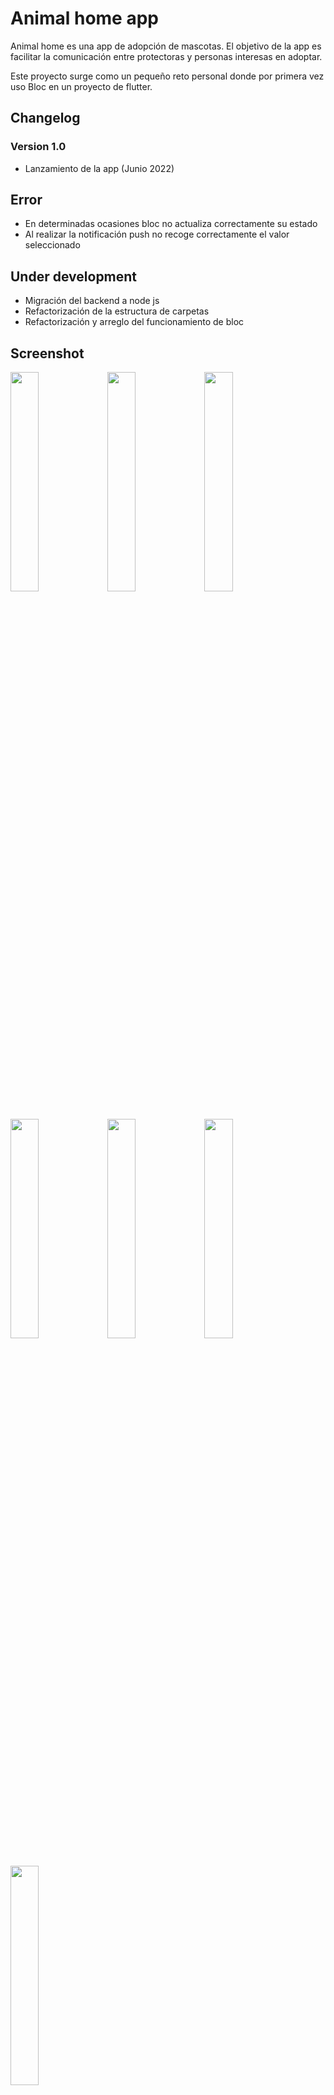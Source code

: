 # Animal home app

Animal home es una app de adopción de mascotas. El objetivo de la app es facilitar la comunicación entre protectoras y personas interesas en adoptar.

Este proyecto surge como un pequeño reto personal donde por primera vez uso Bloc en un proyecto de flutter.

## Changelog

### Version 1.0
* Lanzamiento de la app (Junio 2022)

## Error
* En determinadas ocasiones bloc no actualiza correctamente su estado
* Al realizar la notificación push no recoge correctamente el valor seleccionado


## Under development
* Migración del backend a node js
* Refactorización de la estructura de carpetas
* Refactorización y arreglo del funcionamiento de bloc

## Screenshot

<div style="margin-bottom: 5%"> 
  <img src="https://user-images.githubusercontent.com/61289713/178326514-bd2416ec-cb1e-458e-a157-6db56064d117.png" width="30%" />
  <img src="https://user-images.githubusercontent.com/61289713/178326518-03bce521-a9d6-42e0-9479-92821e190c4e.png" width="30%" />
  <img src="https://user-images.githubusercontent.com/61289713/178326523-b6720f89-3258-4c00-9eb5-35a5f8be7a21.png" width="30%" />
</div>

<div style="margin-bottom: 5%"> 
  <img src="https://user-images.githubusercontent.com/61289713/178326540-9bdf41d0-44a3-44a9-9a43-6d598a8ee5ac.png" width="30%" />
  <img src="https://user-images.githubusercontent.com/61289713/178326553-2871b9b8-e47c-4d33-8263-e3af9690df95.png" width="30%" />
  <img src="https://user-images.githubusercontent.com/61289713/178326559-f6448ad8-13c8-4adf-9abd-ecd488fcb47e.png" width="30%" />
</div>

<div> 
  <img src="https://user-images.githubusercontent.com/61289713/178326579-563e73d9-d3cc-447b-9e41-0e0e3fb399d3.png" width="30%" />
</div>


